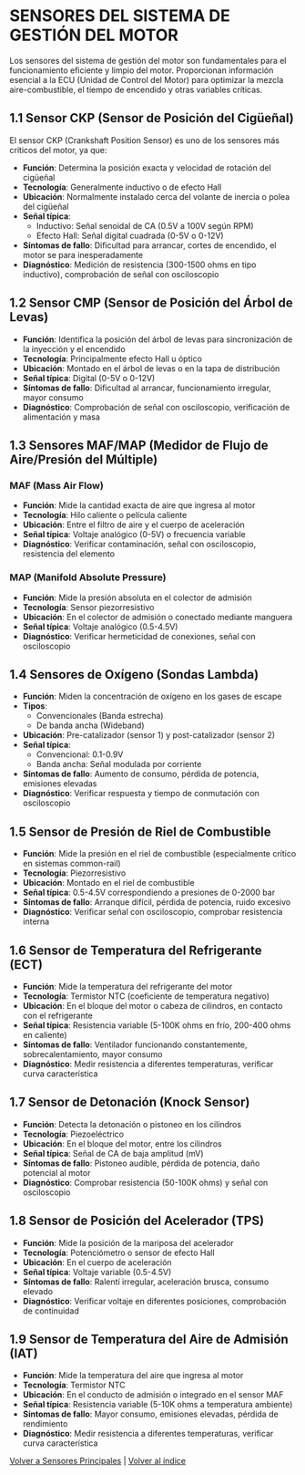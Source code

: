 # SENSORES DEL SISTEMA DE GESTIÓN DEL MOTOR

Los sensores del sistema de gestión del motor son fundamentales para el funcionamiento eficiente y limpio del motor. Proporcionan información esencial a la ECU (Unidad de Control del Motor) para optimizar la mezcla aire-combustible, el tiempo de encendido y otras variables críticas.

## 1.1 Sensor CKP (Sensor de Posición del Cigüeñal)

El sensor CKP (Crankshaft Position Sensor) es uno de los sensores más críticos del motor, ya que:

- **Función**: Determina la posición exacta y velocidad de rotación del cigüeñal
- **Tecnología**: Generalmente inductivo o de efecto Hall
- **Ubicación**: Normalmente instalado cerca del volante de inercia o polea del cigüeñal
- **Señal típica**: 
  - Inductivo: Señal senoidal de CA (0.5V a 100V según RPM)
  - Efecto Hall: Señal digital cuadrada (0-5V o 0-12V)
- **Síntomas de fallo**: Dificultad para arrancar, cortes de encendido, el motor se para inesperadamente
- **Diagnóstico**: Medición de resistencia (300-1500 ohms en tipo inductivo), comprobación de señal con osciloscopio

## 1.2 Sensor CMP (Sensor de Posición del Árbol de Levas)

- **Función**: Identifica la posición del árbol de levas para sincronización de la inyección y el encendido
- **Tecnología**: Principalmente efecto Hall u óptico
- **Ubicación**: Montado en el árbol de levas o en la tapa de distribución
- **Señal típica**: Digital (0-5V o 0-12V)
- **Síntomas de fallo**: Dificultad al arrancar, funcionamiento irregular, mayor consumo
- **Diagnóstico**: Comprobación de señal con osciloscopio, verificación de alimentación y masa

## 1.3 Sensores MAF/MAP (Medidor de Flujo de Aire/Presión del Múltiple)

### MAF (Mass Air Flow)
- **Función**: Mide la cantidad exacta de aire que ingresa al motor
- **Tecnología**: Hilo caliente o película caliente
- **Ubicación**: Entre el filtro de aire y el cuerpo de aceleración
- **Señal típica**: Voltaje analógico (0-5V) o frecuencia variable
- **Diagnóstico**: Verificar contaminación, señal con osciloscopio, resistencia del elemento

### MAP (Manifold Absolute Pressure)
- **Función**: Mide la presión absoluta en el colector de admisión
- **Tecnología**: Sensor piezorresistivo
- **Ubicación**: En el colector de admisión o conectado mediante manguera
- **Señal típica**: Voltaje analógico (0.5-4.5V)
- **Diagnóstico**: Verificar hermeticidad de conexiones, señal con osciloscopio

## 1.4 Sensores de Oxígeno (Sondas Lambda)

- **Función**: Miden la concentración de oxígeno en los gases de escape
- **Tipos**:
  - Convencionales (Banda estrecha)
  - De banda ancha (Wideband)
- **Ubicación**: Pre-catalizador (sensor 1) y post-catalizador (sensor 2)
- **Señal típica**: 
  - Convencional: 0.1-0.9V
  - Banda ancha: Señal modulada por corriente
- **Síntomas de fallo**: Aumento de consumo, pérdida de potencia, emisiones elevadas
- **Diagnóstico**: Verificar respuesta y tiempo de conmutación con osciloscopio

## 1.5 Sensor de Presión de Riel de Combustible

- **Función**: Mide la presión en el riel de combustible (especialmente crítico en sistemas common-rail)
- **Tecnología**: Piezorresistivo
- **Ubicación**: Montado en el riel de combustible
- **Señal típica**: 0.5-4.5V correspondiendo a presiones de 0-2000 bar
- **Síntomas de fallo**: Arranque difícil, pérdida de potencia, ruido excesivo
- **Diagnóstico**: Verificar señal con osciloscopio, comprobar resistencia interna

## 1.6 Sensor de Temperatura del Refrigerante (ECT)

- **Función**: Mide la temperatura del refrigerante del motor
- **Tecnología**: Termistor NTC (coeficiente de temperatura negativo)
- **Ubicación**: En el bloque del motor o cabeza de cilindros, en contacto con el refrigerante
- **Señal típica**: Resistencia variable (5-100K ohms en frío, 200-400 ohms en caliente)
- **Síntomas de fallo**: Ventilador funcionando constantemente, sobrecalentamiento, mayor consumo
- **Diagnóstico**: Medir resistencia a diferentes temperaturas, verificar curva característica

## 1.7 Sensor de Detonación (Knock Sensor)

- **Función**: Detecta la detonación o pistoneo en los cilindros
- **Tecnología**: Piezoeléctrico
- **Ubicación**: En el bloque del motor, entre los cilindros
- **Señal típica**: Señal de CA de baja amplitud (mV)
- **Síntomas de fallo**: Pistoneo audible, pérdida de potencia, daño potencial al motor
- **Diagnóstico**: Comprobar resistencia (50-100K ohms) y señal con osciloscopio

## 1.8 Sensor de Posición del Acelerador (TPS)

- **Función**: Mide la posición de la mariposa del acelerador
- **Tecnología**: Potenciómetro o sensor de efecto Hall
- **Ubicación**: En el cuerpo de aceleración
- **Señal típica**: Voltaje variable (0.5-4.5V)
- **Síntomas de fallo**: Ralentí irregular, aceleración brusca, consumo elevado
- **Diagnóstico**: Verificar voltaje en diferentes posiciones, comprobación de continuidad

## 1.9 Sensor de Temperatura del Aire de Admisión (IAT)

- **Función**: Mide la temperatura del aire que ingresa al motor
- **Tecnología**: Termistor NTC
- **Ubicación**: En el conducto de admisión o integrado en el sensor MAF
- **Señal típica**: Resistencia variable (5-10K ohms a temperatura ambiente)
- **Síntomas de fallo**: Mayor consumo, emisiones elevadas, pérdida de rendimiento
- **Diagnóstico**: Medir resistencia a diferentes temperaturas, verificar curva característica

[Volver a Sensores Principales](sensores-principales.md) | [Volver al índice](../sensores-y-actuadores.md)